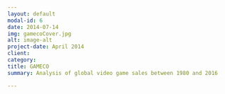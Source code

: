 ```yaml
---
layout: default
modal-id: 6
date: 2014-07-14
img: gamecoCover.jpg
alt: image-alt
project-date: April 2014
client: 
category: 
title: GAMECO
summary: Analysis of global video game sales between 1980 and 2016

---
```

